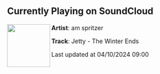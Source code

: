 ## Currently Playing on SoundCloud

[<img align="left" width="100" src="https://i1.sndcdn.com/artworks-m7PYvUKyj53IIQ4R-yXz5GQ-t500x500.jpg">](https://soundcloud.com/amspritzer/jetty-the-winter-ends)

**Artist**: am spritzer 

**Track**: Jetty - The Winter Ends

Last updated at 04/10/2024 09:00
